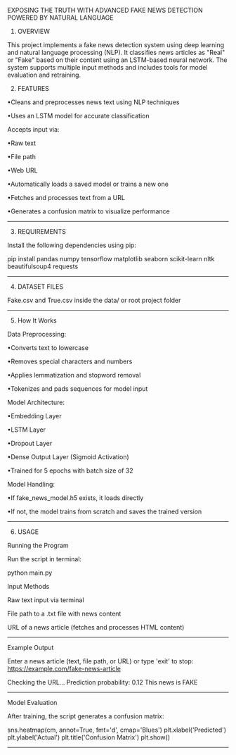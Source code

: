 EXPOSING THE TRUTH WITH ADVANCED FAKE NEWS DETECTION POWERED BY NATURAL LANGUAGE 

1. OVERVIEW 

This project implements a fake news detection system using deep learning and natural language processing (NLP). It classifies news articles as "Real" or "Fake" based on their content using an LSTM-based neural network. The system supports multiple input methods and includes tools for model evaluation and retraining.

2. FEATURES 

•Cleans and preprocesses news text using NLP techniques

•Uses an LSTM model for accurate classification

Accepts input via:

•Raw text

•File path

•Web URL

•Automatically loads a saved model or trains a new one

•Fetches and processes text from a URL

•Generates a confusion matrix to visualize performance

---

3. REQUIREMENTS 

Install the following dependencies using pip:

pip install pandas numpy tensorflow matplotlib seaborn scikit-learn nltk beautifulsoup4 requests

---

4. DATASET FILES
   
Fake.csv and True.csv inside the data/ or root project folder

---

5. How It Works

Data Preprocessing:

•Converts text to lowercase

•Removes special characters and numbers

•Applies lemmatization and stopword removal

•Tokenizes and pads sequences for model input

Model Architecture:

•Embedding Layer

•LSTM Layer

•Dropout Layer

•Dense Output Layer (Sigmoid Activation)

•Trained for 5 epochs with batch size of 32

Model Handling:

•If fake_news_model.h5 exists, it loads directly

•If not, the model trains from scratch and saves the trained version

---

6. USAGE

Running the Program

Run the script in terminal:

python main.py

Input Methods

Raw text input via terminal

File path to a .txt file with news content

URL of a news article (fetches and processes HTML content)

---

Example Output

Enter a news article (text, file path, or URL) or type 'exit' to stop:
https://example.com/fake-news-article

Checking the URL...
Prediction probability: 0.12
This news is FAKE


---

Model Evaluation

After training, the script generates a confusion matrix:

sns.heatmap(cm, annot=True, fmt='d', cmap='Blues')
plt.xlabel('Predicted')
plt.ylabel('Actual')
plt.title('Confusion Matrix')
plt.show()




---



